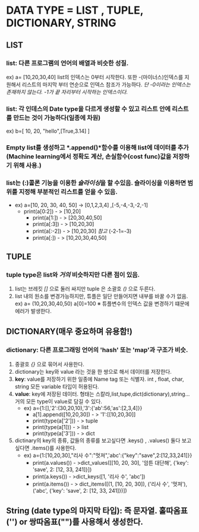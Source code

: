 # DATA TYPE = LIST , TUPLE, DICTIONARY, STRING

## LIST

### list: 다른 프로그램의 언어의 배열과 비슷한 성질.
ex) a= [10,20,30,40]
list의 인덱스는 0부터 시작한다. 또한 -(마이너스)인덱스를 지원해서 리스트의 마지막 부터 연순으로 인덱스 참조가 가능하다.
*단 -0이라는 인덱스는 존재하지 않는다. -1가 끝 자리부터 시작하는 인덱스이다.*

### list: 각 인데스의 Date type을 다르게 생성할 수 있고 리스트 안에 리스트를 만드는 것이 가능하다(일종에 차원)
ex) b=[ 10, 20, "hello",[True,3.14] ]

### Empty list를 생성하고  *.append()*함수를 이용해 list에 데이터를 추가(Machine learning에서 정확도 계산, 손실함수(cost func)값을 저장하기 위해 사용.)

### list는 (:)콜론 기능을 이용한 *슬라이싱*을 할 수있음. 슬라이싱을 이용하면 범위를 지정해 부분적인 리스트를 얻을 수 있음.

* ex) a=[10, 20, 30, 40, 50] ->  [0,1,2,3,4] ,[-5,-4,-3,-2,-1]
    + print(a[0:2]) - > [10,20]
        + print(a[1:]) - > [20,30,40,50]
        + print(a[:3]) - > [10,20,30]
        + print(a[:-2]) - > [10,20,30] *참고*  (-2-1=-3)
        + print(a[:]) - > [10,20,30,40,50]


## TUPLE

### tuple type은 list와 *거의* 비슷하지만 다른 점이 있음.
1. list는 브레킷 *[]* 으로 둘러 싸지만 tuple 은 소괄호 *()* 으로 두른다.
2. list 내의 원소를 변경가능하지만, 튜플은 일단 만들어지면 내부를 바꿀 수가 없음.
    ex) a= (10,20,30,40,50)
        a[0]=100 ※ 튜플변수의 인덱스 값을 변경하기 떄문에 에러가 발생한다.

## DICTIONARY(매우 중요하며 유용함!)

### dictionary: 다른 프로그래밍 언어의 'hash' 또는 'map'과 구조가 비슷.
1. 중괄호 *{}* 으로 묶어서 사용한다. 
2. dictionary는 key와 value 라는 것을 한 쌍으로 해서 데이터를 저장한다. 
3. **key**: value를 저장하기 위한 일종에 Name tag 또는 식별자. int , float, char, string 모든 variable 타입이 허용된다.
4.  **value**: key에 저장된 데이터. 형태는 스칼라,list,tupe,dict(dictionary),string...거의 모든 type이 value로 담길 수 있다.
    + ex) a={1:[],'2':(30,20,10),'3':{'ab':56,'as':[2,3,4]}}
        - a[1].append([10,20,30]) - > '1':[[10,20,30]]
        - print(type(a['2']))   - > tuple
        - print(type(a[1]))   - > list
        - print(type(a['3']))   - > dict
5. dictinary의 key의 종류, 값들의 종류를 보고싶다면 .keys() , .values() 둘다 보고싶다면 .items()를 사용한다.
    + ex) a={1:[10,20,30],"리사 수":"멋져",'abc':{"key":"save",2:[12,33,241]}}
        - print(a.values()) - >dict_values([[10, 20, 30], '암튼 대단해', {'key': 'save', 2: [12, 33, 241]}])
        - print(a.keys())   - >dict_keys([1, '리사 수', 'abc'])
        - print(a.items())  - > dict_items([(1, [10, 20, 30]), ('리사 수', '멋져'), ('abc', {'key': 'save', 2: [12, 33, 241]})])

## String (date type의 마지막 타입): 즉 문자열. 홑따옴표('') or 쌍따옴표("")를 사용해서 생성한다.